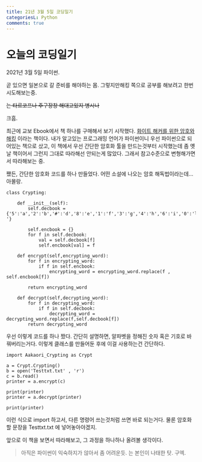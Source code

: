 ```yaml
---
title: 21년 3월 5일 코딩일기
categoriesL: Python
comments: true
---
```


# 오늘의 코딩일기
2021년 3월 5일 파이썬.

곧 있으면 일본으로 갈 준비를 해야하는 몸.
그렇지만해킹 쪽으로 공부를 해보려고 한번 시도해보는중.

~~는 타르코프나 주구장창 해대고있지 병시나~~

크흠.

최근에 교보 Ebook에서 책 하나를 구매해서 보기 시작했다.
[화이트 해커를 위한 암호와 해킹](http://digital.kyobobook.co.kr/digital/ebook/ebookDetail.ink?LINK=NVE&category=001&barcode=4808956746975http://digital.kyobobook.co.kr/digital/ebook/ebookDetail.ink?LINK=NVE&category=001&barcode=4808956746975) 이라는 책이다.
내가 알고있는 프로그래밍 언어가 파이썬이니 우선 파이썬으로 되어있는 책으로 샀고,
이 책에서 우선 간단한 암호화 툴을 만드는것부터 시작했는데
좀 옛날 책이어서 그런지 그대로 따라해선 안되는게 많았다.
그래서 참고수준으로 변형해가면서 따라해보는 중.

쨌든, 간단한 암호화 코드를 하나 만들었다.
어떤 소설에 나오는 암호 해독법이라는데... 아몰랑.

	class Crypting:  
  
	    def __init__(self):  
	        self.decbook = {'5':'a','2':'b','#':'d','8':'e','1':'f','3':'g','4':'h','6':'i','0':'l','9':'m','*':'n','%':'o','=':'p','(':'r',')':'s',';':'t','?':'u','@':'v',':':'y','7':' '}  
	  
	        self.encbook = {}  
	        for f in self.decbook:  
	            val = self.decbook[f]  
	            self.encbook[val] = f  
	  
	    def encrypt(self,encrypting_word):  
	        for f in encrypting_word:  
	            if f in self.encbook:  
	                encrypting_word = encrypting_word.replace(f , self.encbook[f])  
	  
	        return encrypting_word  
	  
	    def decrypt(self,decrypting_word):  
	        for f in decrypting_word:  
	            if f in self.decbook:  
	                decrypting_word = decrypting_word.replace(f,self.decbook[f])  
	        return decrypting_word
우선 이렇게 코드를 하나 짰다.
간단히 설명하면, 알파벳을 정해진 숫자 혹은 기호로 바꿔버리는거다.
이렇게 클래스를 만들어둔 후에 이걸 사용하는건 간단하다.

	import Aakaori_Crypting as Crypt  
	  
	a = Crypt.Crypting()  
	b = open('Testtxt.txt' , 'r')  
	c = b.read()  
	printer = a.encrypt(c)  
	  
	print(printer)  
	printer = a.decrypt(printer)  
	  
	print(printer)
이런 식으로 import 하고서, 다른 명령어 쓰는것처럼 쓰면 바로 되는거다.
물론 암호화할 문장을 Testtxt.txt 에 넣어놓아야겠지.

앞으로 이 책을 보면서 따라해보고, 그 과정을 하나하나 올려볼 생각이다.

> 아직은 파이썬이 익숙하지가 않아서 좀 어려운듯.
> 는 본인이 나태한 탓. 구엑.

